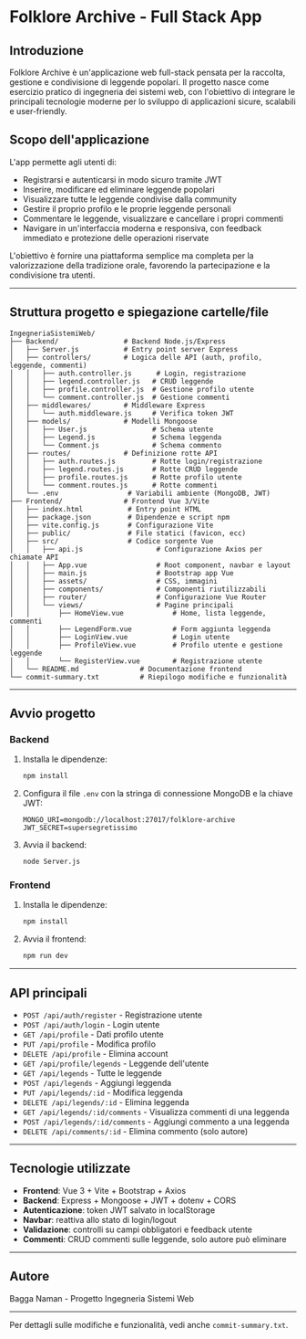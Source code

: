 # Folklore Archive - Full Stack App

## Introduzione
Folklore Archive è un'applicazione web full-stack pensata per la raccolta, gestione e condivisione di leggende popolari. Il progetto nasce come esercizio pratico di ingegneria dei sistemi web, con l'obiettivo di integrare le principali tecnologie moderne per lo sviluppo di applicazioni sicure, scalabili e user-friendly.

## Scopo dell'applicazione
L'app permette agli utenti di:
- Registrarsi e autenticarsi in modo sicuro tramite JWT
- Inserire, modificare ed eliminare leggende popolari
- Visualizzare tutte le leggende condivise dalla community
- Gestire il proprio profilo e le proprie leggende personali
- Commentare le leggende, visualizzare e cancellare i propri commenti
- Navigare in un'interfaccia moderna e responsiva, con feedback immediato e protezione delle operazioni riservate

L'obiettivo è fornire una piattaforma semplice ma completa per la valorizzazione della tradizione orale, favorendo la partecipazione e la condivisione tra utenti.

---

## Struttura progetto e spiegazione cartelle/file

```
IngegneriaSistemiWeb/
├── Backend/                # Backend Node.js/Express
│   ├── Server.js           # Entry point server Express
│   ├── controllers/        # Logica delle API (auth, profilo, leggende, commenti)
│   │   ├── auth.controller.js      # Login, registrazione
│   │   ├── legend.controller.js   # CRUD leggende
│   │   ├── profile.controller.js  # Gestione profilo utente
│   │   └── comment.controller.js  # Gestione commenti
│   ├── middlewares/        # Middleware Express
│   │   └── auth.middleware.js     # Verifica token JWT
│   ├── models/             # Modelli Mongoose
│   │   ├── User.js                # Schema utente
│   │   ├── Legend.js              # Schema leggenda
│   │   └── Comment.js             # Schema commento
│   ├── routes/             # Definizione rotte API
│   │   ├── auth.routes.js         # Rotte login/registrazione
│   │   ├── legend.routes.js       # Rotte CRUD leggende
│   │   ├── profile.routes.js      # Rotte profilo utente
│   │   └── comment.routes.js      # Rotte commenti
│   └── .env                 # Variabili ambiente (MongoDB, JWT)
├── Frontend/               # Frontend Vue 3/Vite
│   ├── index.html           # Entry point HTML
│   ├── package.json         # Dipendenze e script npm
│   ├── vite.config.js       # Configurazione Vite
│   ├── public/              # File statici (favicon, ecc)
│   ├── src/                 # Codice sorgente Vue
│   │   ├── api.js                  # Configurazione Axios per chiamate API
│   │   ├── App.vue                 # Root component, navbar e layout
│   │   ├── main.js                 # Bootstrap app Vue
│   │   ├── assets/                 # CSS, immagini
│   │   ├── components/             # Componenti riutilizzabili
│   │   ├── router/                 # Configurazione Vue Router
│   │   └── views/                  # Pagine principali
│   │       ├── HomeView.vue            # Home, lista leggende, commenti
│   │       ├── LegendForm.vue          # Form aggiunta leggenda
│   │       ├── LoginView.vue           # Login utente
│   │       ├── ProfileView.vue         # Profilo utente e gestione leggende
│   │       └── RegisterView.vue        # Registrazione utente
│   └── README.md               # Documentazione frontend
└── commit-summary.txt          # Riepilogo modifiche e funzionalità
```

---

## Avvio progetto

### Backend
1. Installa le dipendenze:
   ```sh
   npm install
   ```
2. Configura il file `.env` con la stringa di connessione MongoDB e la chiave JWT:
   ```env
   MONGO_URI=mongodb://localhost:27017/folklore-archive
   JWT_SECRET=supersegretissimo
   ```
3. Avvia il backend:
   ```sh
   node Server.js
   ```

### Frontend
1. Installa le dipendenze:
   ```sh
   npm install
   ```
2. Avvia il frontend:
   ```sh
   npm run dev
   ```

---

## API principali

- `POST /api/auth/register` - Registrazione utente
- `POST /api/auth/login` - Login utente
- `GET /api/profile` - Dati profilo utente
- `PUT /api/profile` - Modifica profilo
- `DELETE /api/profile` - Elimina account
- `GET /api/profile/legends` - Leggende dell'utente
- `GET /api/legends` - Tutte le leggende
- `POST /api/legends` - Aggiungi leggenda
- `PUT /api/legends/:id` - Modifica leggenda
- `DELETE /api/legends/:id` - Elimina leggenda
- `GET /api/legends/:id/comments` - Visualizza commenti di una leggenda
- `POST /api/legends/:id/comments` - Aggiungi commento a una leggenda
- `DELETE /api/comments/:id` - Elimina commento (solo autore)

---

## Tecnologie utilizzate
- **Frontend**: Vue 3 + Vite + Bootstrap + Axios
- **Backend**: Express + Mongoose + JWT + dotenv + CORS
- **Autenticazione**: token JWT salvato in localStorage
- **Navbar**: reattiva allo stato di login/logout
- **Validazione**: controlli su campi obbligatori e feedback utente
- **Commenti**: CRUD commenti sulle leggende, solo autore può eliminare

---

## Autore
Bagga Naman - Progetto Ingegneria Sistemi Web

---

Per dettagli sulle modifiche e funzionalità, vedi anche `commit-summary.txt`.
